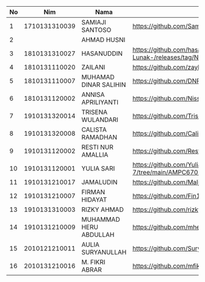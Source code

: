 
|  No |      Nim      |          Nama          |                                 Link Github                                      |
|-----|---------------|------------------------|----------------------------------------------------------------------------------|
|  1  | 1710131310039 | SAMIAJI SANTOSO        | <https://github.com/SamiajiSantoso/Proyek-Perangkat-Lunak>                       |
|  2  |               | AHMAD HUSNI            |                                                                                  |
|  3  | 1810131310027 | HASANUDDIN             | <https://github.com/hasanuddinpmgrProyek-Perangkat-Lunak-/releases/tag/Novanabs> |
|  4  | 1810131110020 | ZAILANI                | <https://github.com/zaylani99/CSE-Proyek-Perangkat-Lunak/invitations>            |
|  5  | 1810131110007 | MUHAMAD DINAR SALIHIN  | <https://github.com/DNRSAL/Proyek/releases/tag/Novanabs>                         |
|  6  | 1810131120002 | ANNISA APRILIYANTI     | <https://github.com/Nissaaprilia/PROYEK-PERANGKAT-LUNAK-2>                       |
|  7  | 1910131320014 | TRISENA WULANDARI      |  <https://github.com/TrisenaWulandari/Proyek-Perangkat-Lunak>                    |
|  8  | 1910131320008 | CALISTA RAMADHAN       | <https://github.com/Calista19/Media-Interaktif>                                  |
|  9  | 1910131120002 | RESTI NUR AMALLIA      | <https://github.com/RestiNAmallia/AMPC6707_Proyek_perangkat_lunak>        |                                                                          |
|  10 | 1910131120001 | YULIA SARI             | <https://github.com/Yuliasari1907/MATA-KULIAH-SEMESTER-7/tree/main/AMPC6707%20Proyek%20Perangkat%20Lunak%20(Pilihan)> |
|  11 | 1910131210017 | JAMALUDIN              | <https://github.com/Malja321999/PROYEK-MP-PUSPA.git>                             |
|  12 | 1910131210007 | FIRMAN HIDAYAT         | <https://github.com/Fin14/MPI-ASJ> |
|  13 | 1910131310003 | RIZKY AHMAD            | <https://github.com/rizkyahmad16/AMPC6707_Proyek_Perangkat_Lunak>                |
|  14 | 1910131210009 | MUHAMMAD HERU ABDULLAH | <https://github.com/mheruabdullah7/Proyek-Perangkat-Lunak>                       |
|  15 | 2010121210011 | AULIA SURYANULLAH      | <https://github.com/SuryaaN15/Tugas-Proyek-Perangkat-Lunak>                      |
|  16 | 2010131210016 | M. FIKRI ABRAR         | <https://github.com/mfikriabrar17/PPL>                                           |
